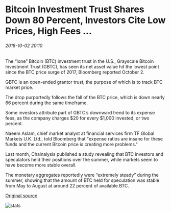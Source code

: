# Bitcoin Investment Trust Shares Down 80 Percent, Investors Cite Low Prices, High Fees ...

###### 2018-10-02 20:10

The “lone” Bitcoin (BTC) investment trust in the U.S., Grayscale Bitcoin Investment Trust (GBTC), has seen its net asset value hit the lowest point since the BTC price surge of 2017, Bloomberg reported October 2.

GBTC is an open-ended grantor trust, the purpose of which is to track BTC market price.

The drop purportedly follows the fall of the BTC price, which is down nearly 66 percent during the same timeframe.

Some investors attribute part of GBTC’s downward trend to its expense fees, as the company charges $20 for every $1,000 invested, or two percent.

Naeem Aslam, chief market analyst at financial services firm TF Global Markets U.K. Ltd., told Bloomberg that "expense ratios are insane for these funds and the current Bitcoin price is creating more problems."

Last month, Chainalysis published a study revealing that BTC investors and speculators held their positions over the summer, while markets seem to have become more stable overall.

The monetary aggregates reportedly were “extremely steady” during the summer, showing that the amount of BTC held for speculation was stable from May to August at around 22 percent of available BTC.

[Original source](https://cointelegraph.com/news/bitcoin-investment-trust-shares-down-80-percent-investors-cite-low-prices-high-fees)

![stats](https://c.statcounter.com/11760860/0/a89fa40b/1/ "stats")